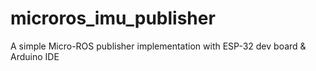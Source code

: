# microros_imu_publisher
A simple Micro-ROS publisher implementation with ESP-32 dev board &amp; Arduino IDE
